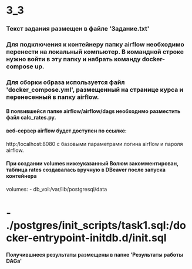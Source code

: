 # 3_3
### Текст задания размещен в файле 'Задание.txt'

### Для подключения к контейнеру папку airflow необходимо перенести на локальный компьютер. В командной строке нужно войти в эту папку и набрать команду docker-compose up.
### Для сборки образа используется файл 'docker_compose.yml', размещенный на странице курса и перенесенный в папку airflow.
#### В появившейся папке airflow/airflow/dags необходимо разместить файл calc_rates.py.
#### веб-сервер airflow будет доступен по ссылке:
http:/localhost:8080 с базовыми параметрами логина airflow и пароля airflow.

####  При создании volumes нижеуказанный Волюм закомментирован, таблица rates создавалась вручную в DBeaver после запуска контейнера
volumes:
      - db_vol:/var/lib/postgresql/data
   #  - ./postgres/init_scripts/task1.sql:/docker-entrypoint-initdb.d/init.sql

#### Получившиеся результаты размещены в папке 'Результаты работы DAGa'

